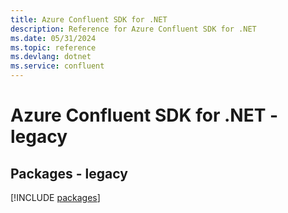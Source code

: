 ```yaml
---
title: Azure Confluent SDK for .NET
description: Reference for Azure Confluent SDK for .NET
ms.date: 05/31/2024
ms.topic: reference
ms.devlang: dotnet
ms.service: confluent
---
```

# Azure Confluent SDK for .NET - legacy
## Packages - legacy
[!INCLUDE [packages](confluent-index.md)]